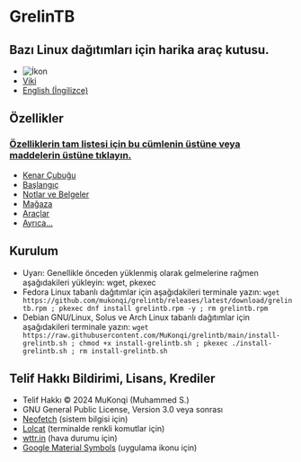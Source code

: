 # GrelinTB
## Bazı Linux dağıtımları için harika araç kutusu.
- ![İkon](https://github.com/mukonqi/grelintb/blob/main/app/icon.png?raw=true)
- [Viki](https://github.com/MuKonqi/grelintb/wiki)
- [English (İngilizce)](https://github.com/MuKonqi/grelintb/blob/main/README.md)
## Özellikler
### [Özelliklerin tam listesi için bu cümlenin üstüne veya maddelerin üstüne tıklayın.](https://github.com/MuKonqi/grelintb/wiki/TR:-%C3%96zellikler)
- [Kenar Çubuğu](https://github.com/MuKonqi/grelintb/wiki/TR:-%C3%96zellikler#kenar-%C3%A7ubu%C4%9Fu)
- [Başlangıç](https://github.com/MuKonqi/grelintb/wiki/TR:-%C3%96zellikler#ba%C5%9Flang%C4%B1%C3%A7)
- [Notlar ve Belgeler](https://github.com/MuKonqi/grelintb/wiki/TR:-%C3%96zellikler#notlar-ve-belgeler)
- [Mağaza](https://github.com/MuKonqi/grelintb/wiki/TR:-%C3%96zellikler#ma%C4%9Faza)
- [Araçlar](https://github.com/MuKonqi/grelintb/wiki/TR:-%C3%96zellikler#ara%C3%A7lar)
- [Ayrıca...](https://github.com/MuKonqi/grelintb/wiki/TR:-%C3%96zellikler#ayr%C4%B1ca)
## Kurulum
- Uyarı: Genellikle önceden yüklenmiş olarak gelmelerine rağmen aşağıdakileri yükleyin: wget, pkexec
- Fedora Linux tabanlı dağıtımlar için aşağıdakileri terminale yazın: ``wget https://github.com/mukonqi/grelintb/releases/latest/download/grelintb.rpm ; pkexec dnf install grelintb.rpm -y ; rm grelintb.rpm``
- Debian GNU/Linux, Solus ve Arch Linux tabanlı dağıtımlar için aşağıdakileri terminale yazın: 
``wget https://raw.githubusercontent.com/MuKonqi/grelintb/main/install-grelintb.sh ; chmod +x install-grelintb.sh ; pkexec ./install-grelintb.sh ; rm install-grelintb.sh``
## Telif Hakkı Bildirimi, Lisans, Krediler
- Telif Hakkı &copy; 2024 MuKonqi (Muhammed S.)
- GNU General Public License, Version 3.0 veya sonrası
- [Neofetch](https://github.com/dylanaraps/neofetch) (sistem bilgisi için)
- [Lolcat](https://github.com/busyloop/lolcat) (terminalde renkli komutlar için)
- [wttr.in](https://github.com/chubin/wttr.in) (hava durumu için)
- [Google Material Symbols](https://fonts.google.com/icons?selected=Material%20Symbols%20Outlined%3Aconstruction%3AFILL%400%3Bwght%40700%3BGRAD%40200%3Bopsz%4048) (uygulama ikonu için)